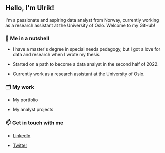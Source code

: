 ## Hello, I'm Ulrik! 
I'm a passionate and aspiring data analyst from Norway, currently working as a research assistant at the University of Oslo. Welcome to my GitHub!



### 🥥  Me in a nutshell
  
- I have a master's degree in special needs pedagogy, but I got a love for data and research when I wrote my thesis. 
  
- Started on a path to become a data analyst in the second half of 2022. 
  
- Currently work as a research assistant at the University of Oslo. 


### 🗂 My work
 
- My portfolio
  
- My analyst projects


### 📫 Get in touch with me

- [LinkedIn](https://www.linkedin.com/in/ulrik-daae/)

- [Twitter](https://twitter.com/UlrikDaae)
